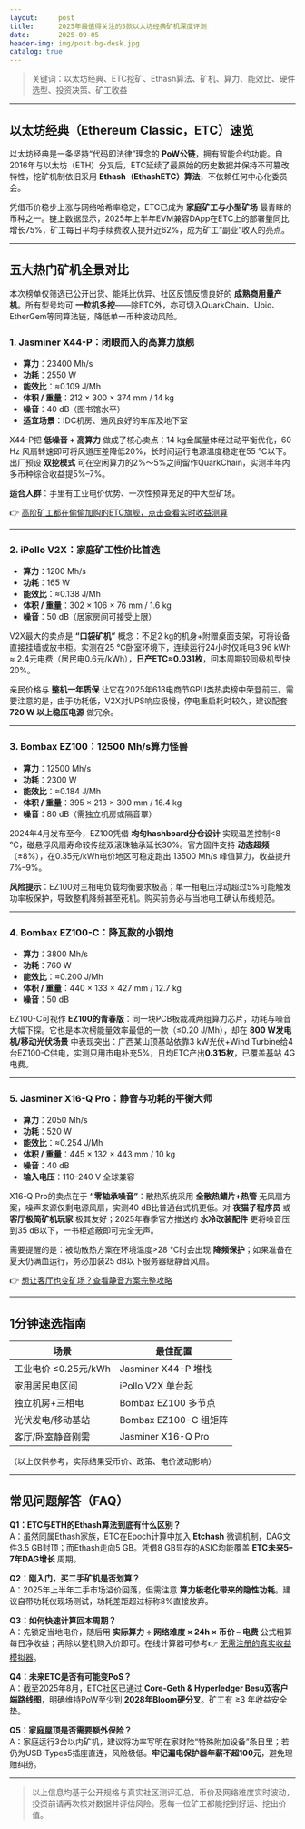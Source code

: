 ```yaml
---
layout:     post
title:      2025年最值得关注的5款以太坊经典矿机深度评测
date:       2025-09-05
header-img: img/post-bg-desk.jpg
catalog: true
---
```


> 关键词：以太坊经典、ETC挖矿、Ethash算法、矿机、算力、能效比、硬件选型、投资决策、矿工收益

---

## 以太坊经典（Ethereum Classic，ETC）速览

以太坊经典是一条坚持“代码即法律”理念的 **PoW公链**，拥有智能合约功能。自2016年与以太坊（ETH）分叉后，ETC延续了最原始的历史数据并保持不可篡改特性，挖矿机制依旧采用 **Ethash（EthashETC）算法**，不依赖任何中心化委员会。  

凭借币价稳步上涨与网络哈希率稳定，ETC已成为 **家庭矿工与小型矿场** 最青睐的币种之一。链上数据显示，2025年上半年EVM兼容DApp在ETC上的部署量同比增长75%，矿工每日平均手续费收入提升近62%，成为矿工“副业”收入的亮点。

---

## 五大热门矿机全景对比

本次榜单仅筛选已公开出货、能耗比优异、社区反馈反馈良好的 **成熟商用量产机**。所有型号均可 **一粒机多挖**——除ETC外，亦可切入QuarkChain、Ubiq、EtherGem等同算法链，降低单一币种波动风险。

### 1. Jasminer X44-P：闭眼而入的高算力旗舰

- **算力**：23400 Mh/s  
- **功耗**：2550 W  
- **能效比**：≈0.109 J/Mh  
- **体积 / 重量**：212 × 300 × 374 mm / 14 kg  
- **噪音**：40 dB（图书馆水平）  
- **适宜场景**：IDC机房、通风良好的车库及地下室  

X44-P把 **低噪音 + 高算力** 做成了核心卖点：14 kg金属量体经过动平衡优化，60 Hz 风扇转速即可将风道压差降低20%，长时间运行电源温度稳定在55 ℃以下。出厂预设 **双挖模式** 可在空闲算力的2%～5%之间留作QuarkChain，实测半年内多币种综合收益提5%–7%。

**适合人群**：手里有工业电价优势、一次性预算充足的中大型矿场。  

👉 [高阶矿工都在偷偷加购的ETC旗舰，点击查看实时收益测算](https://okxdog.com/)

---

### 2. iPollo V2X：家庭矿工性价比首选

- **算力**：1200 Mh/s  
- **功耗**：165 W  
- **能效比**：≈0.138 J/Mh  
- **体积 / 重量**：302 × 106 × 76 mm / 1.6 kg  
- **噪音**：50 dB（居家房间可接受上限）  

V2X最大的卖点是 **“口袋矿机”** 概念：不足2 kg的机身+附赠桌面支架，可将设备直接挂墙或放书柜。实测在25 ℃卧室环境下，连续运行24小时仅耗电3.96 kWh ≈ 2.4元电费（居民电0.6元/kWh），**日产ETC≈0.031枚**，回本周期较同级机型快20%。  

亲民价格与 **整机一年质保** 让它在2025年618电商节GPU类热卖榜中荣登前三。需要注意的是，由于功耗低，V2X对UPS响应极慢，停电重启耗时较久，建议配套 **720 W 以上稳压电源** 做冗余。

---

### 3. Bombax EZ100：12500 Mh/s算力怪兽

- **算力**：12500 Mh/s  
- **功耗**：2300 W  
- **能效比**：≈0.184 J/Mh  
- **体积 / 重量**：395 × 213 × 300 mm / 16.4 kg  
- **噪音**：80 dB（需独立机房或隔音罩）  

2024年4月发布至今，EZ100凭借 **均匀hashboard分仓设计** 实现温差控制<8 ℃，磁悬浮风扇寿命较传统双滚珠轴承延长30%。官方固件支持 **动态超频**（±8%），在0.35元/kWh电价地区可稳定跑出 13500 Mh/s 峰值算力，收益提升7%–9%。  

**风险提示**：EZ100对三相电负载均衡要求极高；单一相电压浮动超过5%可能触发功率板保护，导致整机降频甚至死机。购买前务必与当地电工确认布线规范。

---

### 4. Bombax EZ100-C：降瓦数的小钢炮

- **算力**：3800 Mh/s  
- **功耗**：760 W  
- **能效比**：≈0.200 J/Mh  
- **体积 / 重量**：440 × 133 × 427 mm / 12.7 kg  
- **噪音**：50 dB  

EZ100-C可视作 **EZ100的青春版**：同一块PCB板裁减两组算力芯片，功耗与噪音大幅下探。它也是本次榜能量效率最低的一款（≤0.20 J/Mh），却在 **800 W发电机/移动光伏场景** 中表现突出：广西某山顶基站依靠3 kW光伏+Wind Turbine给4台EZ100-C供电，实测只用市电补充5%，日均ETC产出**0.315枚**，已覆盖基站 4G 电费。

---

### 5. Jasminer X16-Q Pro：静音与功耗的平衡大师

- **算力**：2050 Mh/s  
- **功耗**：520 W  
- **能效比**：≈0.254 J/Mh  
- **体积 / 重量**：445 × 132 × 443 mm / 10 kg  
- **噪音**：40 dB  
- **输入电压**：110–240 V 全球兼容  

X16-Q Pro的卖点在于 **“零轴承噪音”**：散热系统采用 **全散热鳍片+热管** 无风扇方案，噪声来源仅剩电源风扇，实测40 dB比普通台式机更低。对 **夜猫子程序员** 或 **客厅极简矿机玩家** 极其友好；2025年春季官方推送的 **水冷改装配件** 更将噪音压到35 dB以下，一书柜遮蔽即可完全无声。  

需要提醒的是：被动散热方案在环境温度>28 ℃时会出现 **降频保护**；如果准备在夏天仍满血运行，务必加装25 dB以下服务器级静音风扇。

👉 [想让客厅也变矿场？查看静音方案完整攻略](https://okxdog.com/)

---

## 1分钟速选指南

| 场景 | 最佳配置 |
|------|----------|
| 工业电价 ≤0.25元/kWh | Jasminer X44-P 堆栈 |
| 家用居民电区间 | iPollo V2X 单台起 |
| 独立机房+三相电 | Bombax EZ100 多节点 |
| 光伏发电/移动基站 | Bombax EZ100-C 组矩阵 |
| 客厅/卧室静音刚需 | Jasminer X16-Q Pro |

（以上仅供参考，实际结果受币价、政策、电价波动影响）

---

## 常见问题解答（FAQ）

**Q1：ETC与ETH的Ethash算法到底有什么区别？**  
A：虽然同属Ethash家族，ETC在Epoch计算中加入 **Etchash** 微调机制，DAG文件3.5 GB封顶；而Ethash走向5 GB。凭借8 GB显存的ASIC均能覆盖 **ETC未来5–7年DAG增长** 周期。

**Q2：刚入门，买二手矿机是否划算？**  
A：2025年上半年二手市场溢价回落，但需注意 **算力板老化带来的隐性功耗**。建议自带功耗仪现场测试，功耗差距超过标称8%直接放弃。

**Q3：如何快速计算回本周期？**  
A：先锁定当地电价，随后用 **实际算力 ÷ 网络难度 × 24h × 币价 – 电费** 公式粗算每日净收益；再除以整机购入价即可。在线计算器可参考👉 [无需注册的真实收益模拟器](https://okxdog.com/)。

**Q4：未来ETC是否有可能变PoS？**  
A：截至2025年8月，ETC社区已通过 **Core-Geth & Hyperledger Besu双客户端路线图**，明确维持PoW至少到 **2028年Bloom硬分叉**。矿工有 ≥3 年收益安全垫。

**Q5：家庭屋顶是否需要额外保险？**  
A：家庭运行3台以内矿机，建议将功率写明在家财险“特殊附加设备”条目里；若仍为USB-Types5插座直连，风险极低。**牢记漏电保护器年薪不超100元**，避免理赔纠纷。

---

> 以上信息均基于公开规格与真实社区测评汇总，币价及网络难度实时波动，投资前请再次核对数据并评估风险。愿每一位矿工都能挖到好运、挖出价值。